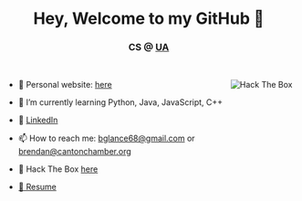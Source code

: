 <h1 align="center"> Hey, Welcome to my GitHub 👋</h1>
<h3 align="center">CS @ <a href="https://www.uakron.edu/" target="_blank">UA</a></h3>
<!--
**BrendanGlancy/BrendanGlancy** is a ✨ _special_ ✨ repository because its `README.md` (this file) appears on your GitHub profile. -->


<br>
<p align="left" margin-top="10px">
  
  <img src="http://www.hackthebox.eu/badge/image/414640" alt="Hack The Box" width="auto" align="right">
</p>
 <p align="left">
  
- 🔭 Personal website: <a href="https://dev-port-5qbpwmsul-brendanglancy.vercel.app/" target="_blank">here</a> <br>

- 🌱 I’m currently learning Python, Java, JavaScript, C++ <br>

- 🔗 <a href="https://www.linkedin.com/in/brendan-glancy/" target="-blank">LinkedIn</a> <br>

- 📫 How to reach me: bglance68@gmail.com or brendan@cantonchamber.org <br>

- 💾 Hack The Box <a href="https://www.hackthebox.eu/profile/414640" target="-blank">here</a>

- <a href="https://brendanglancy.github.io/Resume/" target="_blank">📲 Resume</a>

</p>
